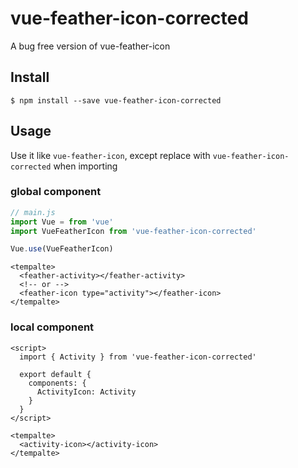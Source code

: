 # vue-feather-icon-corrected

A bug free version of vue-feather-icon

## Install

```
$ npm install --save vue-feather-icon-corrected
```


## Usage

Use it like `vue-feather-icon`, except replace with `vue-feather-icon-corrected` when importing

### global component
```javascript
// main.js
import Vue = from 'vue'
import VueFeatherIcon from 'vue-feather-icon-corrected'

Vue.use(VueFeatherIcon)
```

```vue
<tempalte>
  <feather-activity></feather-activity>
  <!-- or -->
  <feather-icon type="activity"></feather-icon>
</tempalte>
```


### local component

```vue
<script>
  import { Activity } from 'vue-feather-icon-corrected'

  export default {
    components: {
      ActivityIcon: Activity
    }
  }
</script>

<tempalte>
  <activity-icon></activity-icon>
</tempalte>
```
